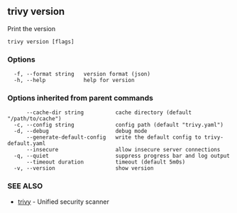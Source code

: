 ## trivy version

Print the version

```
trivy version [flags]
```

### Options

```
  -f, --format string   version format (json)
  -h, --help            help for version
```

### Options inherited from parent commands

```
      --cache-dir string          cache directory (default "/path/to/cache")
  -c, --config string             config path (default "trivy.yaml")
  -d, --debug                     debug mode
      --generate-default-config   write the default config to trivy-default.yaml
      --insecure                  allow insecure server connections
  -q, --quiet                     suppress progress bar and log output
      --timeout duration          timeout (default 5m0s)
  -v, --version                   show version
```

### SEE ALSO

* [trivy](trivy.md)	 - Unified security scanner

